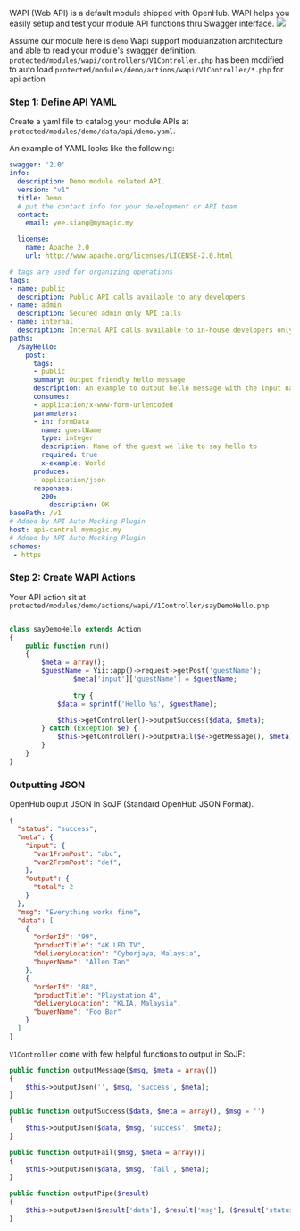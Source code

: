 WAPI (Web API) is a default module shipped with OpenHub. WAPI helps you easily setup and test your module API functions thru Swagger interface.
![](https://user-images.githubusercontent.com/5336690/74059169-7fb2f700-4a22-11ea-830f-f6ce7649cbd8.png)

Assume our module here is `demo`
Wapi support modularization architecture and able to read your module's swagger definition. `protected/modules/wapi/controllers/V1Controller.php` has been modified to auto load `protected/modules/demo/actions/wapi/V1Controller/*.php` for api action

### Step 1: Define API YAML
Create a yaml file to catalog your module APIs at `protected/modules/demo/data/api/demo.yaml`.

An example of YAML looks like the following:
```yaml
swagger: '2.0'
info:
  description: Demo module related API.
  version: "v1"
  title: Demo
  # put the contact info for your development or API team
  contact:
    email: yee.siang@mymagic.my

  license:
    name: Apache 2.0
    url: http://www.apache.org/licenses/LICENSE-2.0.html

# tags are used for organizing operations
tags:
- name: public
  description: Public API calls available to any developers
- name: admin
  description: Secured admin only API calls
- name: internal
  description: Internal API calls available to in-house developers only
paths:
  /sayHello:
    post:
      tags:
      - public
      summary: Output friendly hello message
      description: An example to output hello message with the input name
      consumes:
      - application/x-www-form-urlencoded
      parameters:
      - in: formData
        name: guestName
        type: integer
        description: Name of the guest we like to say hello to
        required: true
        x-example: World
      produces:
      - application/json
      responses:
        200:
          description: OK
basePath: /v1
# Added by API Auto Mocking Plugin
host: api-central.mymagic.my
# Added by API Auto Mocking Plugin
schemes:
 - https
```

### Step 2: Create WAPI Actions
Your API action sit at `protected/modules/demo/actions/wapi/V1Controller/sayDemoHello.php`
```php

class sayDemoHello extends Action
{
	public function run()
	{
		$meta = array();
		$guestName = Yii::app()->request->getPost('guestName');
                $meta['input']['guestName'] = $guestName;
		
                try {
			$data = sprintf('Hello %s', $guestName);

			$this->getController()->outputSuccess($data, $meta);
		} catch (Exception $e) {
			$this->getController()->outputFail($e->getMessage(), $meta);
		}
	}
}
```

### Outputting JSON
OpenHub ouput JSON in SoJF (Standard OpenHub JSON Format).

```json
{
  "status": "success",
  "meta": {
    "input": {
      "var1FromPost": "abc",
      "var2FromPost": "def",
    },
    "output": {
      "total": 2
    }
  },
  "msg": "Everything works fine",
  "data": [
    {
      "orderId": "99",
      "productTitle": "4K LED TV",
      "deliveryLocation": "Cyberjaya, Malaysia",
      "buyerName": "Allen Tan"
    },
    {
      "orderId": "88",
      "productTitle": "Playstation 4",
      "deliveryLocation": "KLIA, Malaysia",
      "buyerName": "Foo Bar"
    }
  ]
}
```

`V1Controller` come with few helpful functions to output in SoJF:
```php
public function outputMessage($msg, $meta = array())
{
    $this->outputJson('', $msg, 'success', $meta);
}
```

```php
public function outputSuccess($data, $meta = array(), $msg = '')
{
    $this->outputJson($data, $msg, 'success', $meta);
}
```

```php
public function outputFail($msg, $meta = array())
{
    $this->outputJson($data, $msg, 'fail', $meta);
}
```

```php
public function outputPipe($result)
{
    $this->outputJson($result['data'], $result['msg'], ($result['status'] == 'success' || $result['success'] == true) ? true : false, $result['meta']);
}
```
```


